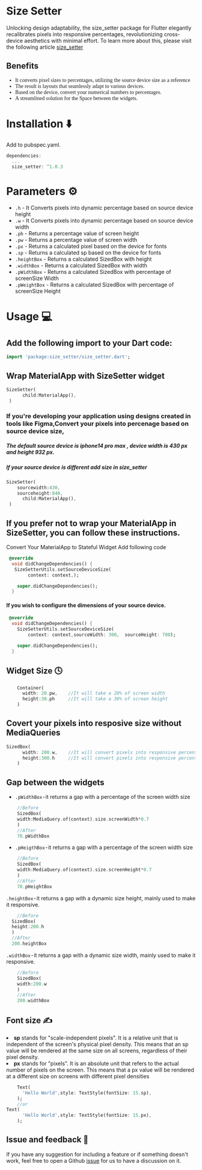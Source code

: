 # Size Setter

Unlocking design adaptability, the size_setter package for Flutter elegantly recalibrates pixels into responsive percentages, revolutionizing cross-device aesthetics with minimal effort. To learn more about this, please visit the following article [size_setter](https://medium.com/@madhanrkv10/new-package-for-your-responsive-flutter-app-development-b2c5a69e337)

## Benefits 
 <ul>
 <li style="font-family:bold "> It converts pixel sizes to percentages, utilizing the source device size as a reference</li>
  <li style="font-family:bold "> The result is layouts that seamlessly adapt to various devices.</li>
  <li style="font-family:bold "> Based on the device, convert your numerical numbers to percentages. </li>
  <li style="font-family:bold "> A streamlined solution for the Space between the widgets.
 </li>
 </ul>
 
# Installation ⬇️
Add to pubspec.yaml.
```dart
dependencies:
  ...
  size_setter: ^1.0.3
```

# Parameters ⚙️
* `.h` - It Converts pixels into dynamic percentage based on source device height
* `.w` - It Converts pixels into dynamic percentage based on source device width
* `.ph` - Returns a percentage  value of screen height
* `.pw` - Returns a percentage  value of screen width
* `.px` - Returns a calculated pixel based on the device for fonts
* `.sp` - Returns a calculated sp based on the device for fonts
*  `.heightBox` - Returns a calculated SizedBox with height
*  `.widthBox` - Returns a calculated SizedBox with width
*  `.pWidthBox` - Returns a calculated SizedBox with percentage of screenSize Width
*  `.pWeightBox` - Returns a calculated SizedBox with percentage of screenSize Height

# Usage 💻

## Add the following import to your Dart code: 
```dart
import 'package:size_setter/size_setter.dart';
```


## Wrap MaterialApp with SizeSetter widget
```dart
SizeSetter(
      child:MaterialApp(),     
 )
```
### If you're developing your application using designs created in tools like Figma,Convert  your pixels into percenage based on  source device size, 
##### The default source device  is iphone14 pro max , device width is 430 px and height 932 px. 

##### If your source device is different add size in size_setter


```dart
SizeSetter(
    sourcewidth:430,
    sourceheight:840,
      child:MaterialApp(),   
 )
 ```
## If you prefer not to wrap your MaterialApp in SizeSetter, you can follow these instructions.
Convert Your MaterialApp to Stateful Widget
Add following code
```dart
 @override
  void didChangeDependencies() {
   SizeSetterUtils.setSourceDeviceSize(
        context: context,);

    super.didChangeDependencies();
  }

```
  #### If you wish to configure the dimensions of your source device.
```dart
 @override
  void didChangeDependencies() {
    SizeSetterUtils.setSourceDeviceSize(
        context: context,sourceWidth: 300,  sourceHeight: 700);

    super.didChangeDependencies();
  }

```
## Widget Size 🕓
```dart
    Container(
      width: 20.pw,    //It will take a 20% of screen width
      height:30.ph     //It will take a 30% of screen height
    )
```
## Covert your pixels into resposive size without MediaQueries 


```dart
SizedBox(
      width: 200.w,    //It will convert pixels into responsive percentage based on source device width
      height:300.h     //It will convert pixels into responsive percentage based on source device width
    )
```
## Gap between the widgets
 - `.pWidthBox` - it returns a gap with a percentage of the screen width size
```dart
    //Before
    SizedBox(
    width:MediaQuery.of(context).size.screenWidth*0.7
    )
    //After
    70.pWidthBox 
```
 - `.pHeigthBox` - it returns a gap with a percentage of the screen width size
```dart
    //Before
    SizedBox(
    width:MediaQuery.of(context).size.screenHeight*0.7
    )
    //After
    70.pHeightBox
   ``` 
  `.heightBox` - it returns a gap with a dynamic size height, mainly used to make it responsive.
  ```dart
      //Before
    SizedBox(
    height:200.h
    )
    //After
    200.heightBox
```   
`.widthBox` - it returns a gap with a dynamic size width, mainly used to make it responsive.
```dart
    //Before
    SizedBox(
    width:200.w
    )
    //After
    200.widthBox
```
## Font size ✍️
<li> <Strong>sp</Strong> stands for "scale-independent pixels". It is a relative unit that is independent of the screen's physical pixel density. This means that an sp value will be rendered at the same size on all screens, regardless of their pixel density.
<li><Strong>px</Strong> stands for "pixels". It is an absolute unit that refers to the actual number of pixels on the screen. This means that a px value will be rendered at a different size on screens with different pixel densities

```dart
    Text(
      'Hello World',style: TextStyle(fontSize: 15.sp),
    );
    //or
Text(
      'Hello World',style: TextStyle(fontSize: 15.px),
    );

```
## Issue and feedback 💭 

If you have any suggestion for including a feature or if something doesn't work, feel free to open a Github [issue](https://github.com/Madhan-Rkv-10/size_setter/issues) for us to have a discussion on it.



